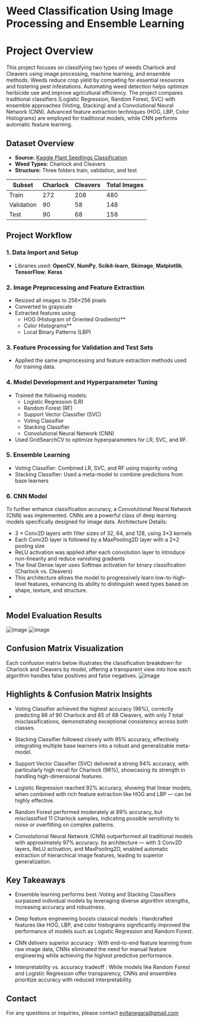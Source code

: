 # Weed Classification Using Image Processing and Ensemble Learning
# Project Overview
This project focuses on classifying two types of weeds Charlock and Cleavers using image processing, machine learning, and ensemble methods. Weeds reduce crop yield by competing for essential resources and fostering pest infestations. Automating weed detection helps optimize herbicide use and improve agricultural efficiency. The project compares traditional classifiers (Logistic Regression, Random Forest, SVC) with ensemble approaches (Voting, Stacking) and a Convolutional Neural Network (CNN). Advanced feature extraction techniques (HOG, LBP, Color Histograms) are employed for traditional models, while CNN performs automatic feature learning.

## Dataset Overview
- **Source:** [Kaggle Plant Seedlings Classification](https://www.kaggle.com/competitions/plant-seedlings-classification/)
- **Weed Types:** Charlock and Cleavers
- **Structure:** Three folders train, validation, and test

| Subset     | Charlock | Cleavers | Total Images |
|------------|----------|----------|--------------|
| Train      | 272      | 208      | 480          |
| Validation | 90       | 58       | 148          |
| Test       | 90       | 68       | 158          |

## Project Workflow

### 1. Data Import and Setup
- Libraries used: **OpenCV**, **NumPy**, **Scikit-learn**, **Skimage**, **Matplotlib**, **TensorFlow**, **Keras**

### 2. Image Preprocessing and Feature Extraction
- Resized all images to 256×256 pixels
- Converted to grayscale
- Extracted features using:
  - HOG (Histogram of Oriented Gradients)**
  - Color Histograms**
  - Local Binary Patterns (LBP)

### 3. Feature Processing for Validation and Test Sets
- Applied the same preprocessing and feature extraction methods used for training data.

### 4. Model Development and Hyperparameter Tuning
- Trained the following models:
  - Logistic Regression (LR)
  - Random Forest (RF)
  - Support Vector Classifier (SVC)
  - Voting Classifier
  - Stacking Classifier
  - Convolutional Neural Network (CNN)
- Used GridSearchCV to optimize hyperparameters for LR, SVC, and RF.

### 5. Ensemble Learning
- Voting Classifier: Combined LR, SVC, and RF using majority voting
- Stacking Classifier: Used a meta-model to combine predictions from base learners

### 6. CNN Model
To further enhance classification accuracy, a Convolutional Neural Network (CNN) was implemented. CNNs are a powerful class of deep learning models specifically designed for image data. Architecture Details:
- 3 × Conv2D layers with filter sizes of 32, 64, and 128, using 3×3 kernels
- Each Conv2D layer is followed by a MaxPooling2D layer with a 2×2 pooling size
- ReLU activation was applied after each convolution layer to introduce non-linearity and reduce vanishing gradients
- The final Dense layer uses Softmax activation for binary classification (Charlock vs. Cleavers)
- This architecture allows the model to progressively learn low-to-high-level features, enhancing its ability to distinguish weed types based on shape, texture, and structure.
- 
## Model Evaluation Results
![image](https://github.com/user-attachments/assets/aa378c27-a24a-489b-be34-b8abf3ad0a51)
![image](https://github.com/user-attachments/assets/19569c02-7554-4268-ba03-e9f2c066ab3e)


## Confusion Matrix Visualization
Each confusion matrix below illustrates the classification breakdown for Charlock and Cleavers by model, offering a transparent view into how each algorithm handles false positives and false negatives.
![image](https://github.com/user-attachments/assets/7586cb9a-8bf8-49c4-a616-14ebf877fd9f)

## Highlights & Confusion Matrix Insights

- Voting Classifier achieved the highest accuracy (96%), correctly predicting 86 of 90 Charlock and 65 of 68 Cleavers, with only 7 total misclassifications, demonstrating exceptional consistency across both classes.

- Stacking Classifier followed closely with 95% accuracy, effectively integrating multiple base learners into a robust and generalizable meta-model.

- Support Vector Classifier (SVC) delivered a strong 94% accuracy, with particularly high recall for Charlock (96%), showcasing its strength in handling high-dimensional features.

- Logistic Regression reached 92% accuracy, showing that linear models, when combined with rich feature extraction like HOG and LBP — can be highly effective.

- Random Forest performed moderately at 89% accuracy, but misclassified 11 Charlock samples, indicating possible sensitivity to noise or overfitting on complex patterns.

- Convolutional Neural Network (CNN) outperformed all traditional models with approximately 97% accuracy. Its architecture — with 3 Conv2D layers, ReLU activation, and MaxPooling2D, enabled automatic extraction of hierarchical image features, leading to superior generalization.

## Key Takeaways

- Ensemble learning performs best :Voting and Stacking Classifiers surpassed individual models by leveraging diverse algorithm strengths, increasing accuracy and robustness.

- Deep feature engineering boosts classical models : Handcrafted features like HOG, LBP, and color histograms significantly improved the performance of models such as Logistic Regression and Random Forest.

- CNN delivers superior accuracy : With end-to-end feature learning from raw image data, CNNs eliminated the need for manual feature engineering while achieving the highest predictive performance.

- Interpretability vs. accuracy tradeoff : While models like Random Forest and Logistic Regression offer transparency, CNNs and ensembles prioritize accuracy with reduced interpretability.

## Contact
For any questions or inquiries, please contact evitanegara@gmail.com



